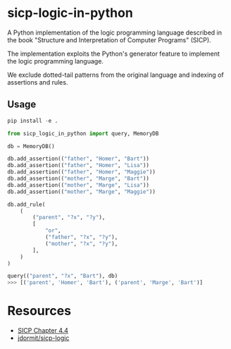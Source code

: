 # sicp-logic-in-python

A Python implementation of the logic programming language described in the book "Structure and Interpretation of Computer Programs" (SICP).

The implementation exploits the Python's generator feature to implement the logic programming language.

We exclude dotted-tail patterns from the original language and indexing of assertions and rules.

## Usage

```python
pip install -e .
```

```python
from sicp_logic_in_python import query, MemoryDB

db = MemoryDB()

db.add_assertion(("father", "Homer", "Bart"))
db.add_assertion(("father", "Homer", "Lisa"))
db.add_assertion(("father", "Homer", "Maggie"))
db.add_assertion(("mother", "Marge", "Bart"))
db.add_assertion(("mother", "Marge", "Lisa"))
db.add_assertion(("mother", "Marge", "Maggie"))

db.add_rule(
    (
        ("parent", "?x", "?y"),
        [
            "or",
            ("father", "?x", "?y"),
            ("mother", "?x", "?y"),
        ],
    )
)

query(("parent", "?x", "Bart"), db)
>>> [('parent', 'Homer', 'Bart'), ('parent', 'Marge', 'Bart')]
```

# Resources

- [SICP Chapter 4.4](https://sarabander.github.io/sicp/html/4_002e4.xhtml)
- [jdormit/sicp-logic](https://github.com/jdormit/sicp-logic)
